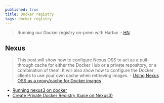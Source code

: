 ```yaml
---
published: true
title: Docker registry
tags: docker registry
---
```

> 	Running our Docker registry on-prem with Harbor - [HN](https://news.ycombinator.com/item?id=45038567)

## Nexus

> This post will show how to configure Nexus OSS to act as a pull-through cache for either the Docker Hub or a private repository, or a combination of them. It will also show how to configure the Docker clients to use your own cache when retrieving images. - [Using Nexus OSS as a proxy/cache for Docker images](https://mtijhof.wordpress.com/2018/07/23/using-nexus-oss-as-a-proxy-cache-for-docker-images/)

- [Running nexus3 on docker](https://voltwu.github.io/blog/docker/2021/01/21/using-nexus3-as-your-repository-a-simple-guide/)
- [Create Private Docker Registry (base on Nexus3)](https://qiita.com/leechungkyu/items/86cad0396cf95b3b6973)
